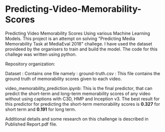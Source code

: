 # Predicting-Video-Memorability-Scores

Predicting Video Memorability Scores Using various Machine Learning Models. This project is an attempt on solving "Predicting Media Memorability Task at MediaEval 2018" challege. I have used the dataset provideed by the organisers to train and build the model. The code for this challege was written using python.

Repository organization:

Dataset : Contains one file namely : ground-truth.csv : This file contains the ground truth of memorability scores given to each video.

video_memorability_prediction.ipynb: This is the final predictor, that can predict the short-term and long-term memorability scores of any video without using captions with C3D, HMP and Inception v3. The best result for this predictor for predicting the short-term memorability scores is **0.327** for short term and **0.191** for long term.

Additional details and some research on this challenge is described in Published Report.pdf file.
